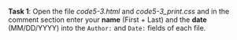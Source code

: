 **Task 1**: Open the file _code5-3.html_ and _code5-3_print.css_ and in the comment section enter your **name** (First + Last) and the **date** (MM/DD/YYYY) into the `Author:` and `Date:` fields of each file.

